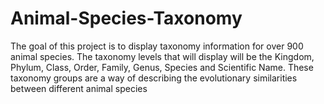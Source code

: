 # Animal-Species-Taxonomy
The goal of this project is to display taxonomy information for over 900 animal species. The taxonomy levels that will display will be the Kingdom, Phylum, Class, Order, Family, Genus, Species and Scientific Name. These taxonomy groups are a way of describing the evolutionary similarities between different animal species
